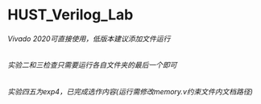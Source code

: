 # HUST_Verilog_Lab
###### Vivado 2020可直接使用，低版本建议添加文件运行
###### 实验二和三检查只需要运行各自文件夹的最后一个即可
###### 实验四五为exp4，已完成选作内容(运行需修改memory.v约束文件内文档路径)
